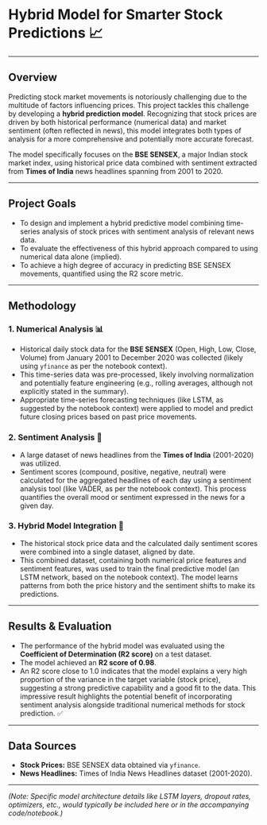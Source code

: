 # Hybrid Model for Smarter Stock Predictions 📈

---

## Overview

Predicting stock market movements is notoriously challenging due to the multitude of factors influencing prices. This project tackles this challenge by developing a **hybrid prediction model**. Recognizing that stock prices are driven by both historical performance (numerical data) and market sentiment (often reflected in news), this model integrates both types of analysis for a more comprehensive and potentially more accurate forecast.

The model specifically focuses on the **BSE SENSEX**, a major Indian stock market index, using historical price data combined with sentiment extracted from **Times of India** news headlines spanning from 2001 to 2020.

---

## Project Goals

* To design and implement a hybrid predictive model combining time-series analysis of stock prices with sentiment analysis of relevant news data.
* To evaluate the effectiveness of this hybrid approach compared to using numerical data alone (implied).
* To achieve a high degree of accuracy in predicting BSE SENSEX movements, quantified using the R2 score metric.

---

## Methodology

### 1. Numerical Analysis 📊
* Historical daily stock data for the **BSE SENSEX** (Open, High, Low, Close, Volume) from January 2001 to December 2020 was collected (likely using `yfinance` as per the notebook context).
* This time-series data was pre-processed, likely involving normalization and potentially feature engineering (e.g., rolling averages, although not explicitly stated in the summary).
* Appropriate time-series forecasting techniques (like LSTM, as suggested by the notebook context) were applied to model and predict future closing prices based on past price movements.

### 2. Sentiment Analysis 📰
* A large dataset of news headlines from the **Times of India** (2001-2020) was utilized.
* Sentiment scores (compound, positive, negative, neutral) were calculated for the aggregated headlines of each day using a sentiment analysis tool (like VADER, as per the notebook context). This process quantifies the overall mood or sentiment expressed in the news for a given day.

### 3. Hybrid Model Integration 🤝
* The historical stock price data and the calculated daily sentiment scores were combined into a single dataset, aligned by date.
* This combined dataset, containing both numerical price features and sentiment features, was used to train the final predictive model (an LSTM network, based on the notebook context). The model learns patterns from both the price history and the sentiment shifts to make its predictions.

---

## Results & Evaluation

* The performance of the hybrid model was evaluated using the **Coefficient of Determination (R2 score)** on a test dataset.
* The model achieved an **R2 score of 0.98**.
* An R2 score close to 1.0 indicates that the model explains a very high proportion of the variance in the target variable (stock price), suggesting a strong predictive capability and a good fit to the data. This impressive result highlights the potential benefit of incorporating sentiment analysis alongside traditional numerical methods for stock prediction. ✅

---

## Data Sources

* **Stock Prices:** BSE SENSEX data obtained via `yfinance`.
* **News Headlines:** Times of India News Headlines dataset (2001-2020).

---

*(Note: Specific model architecture details like LSTM layers, dropout rates, optimizers, etc., would typically be included here or in the accompanying code/notebook.)*
